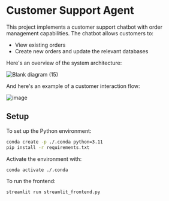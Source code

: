 # Customer Support Agent

This project implements a customer support chatbot with order management capabilities. The chatbot allows customers to:

- View existing orders
- Create new orders and update the relevant databases

Here's an overview of the system architecture:

![Blank diagram (15)](https://github.com/user-attachments/assets/62305fcb-3414-41a2-9e2d-8f306219ccc0)

And here's an example of a customer interaction flow:

![image](https://github.com/user-attachments/assets/8230d153-22d4-422d-9746-afbeda7ba69c)

## Setup

To set up the Python environment:

```bash
conda create -p ./.conda python=3.11
pip install -r requirements.txt
```

Activate the environment with:
```bash
conda activate ./.conda
```

To run the frontend:

```bash
streamlit run streamlit_frontend.py
```